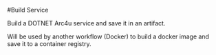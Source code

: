 #Build Service

Build a DOTNET Arc4u service and save it in an artifact.

Will be used by another workflow (Docker) to build a docker image and save it to a container registry.


